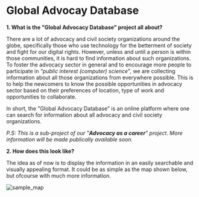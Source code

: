 Global Advocay Database
===

**1. What is the "Global Advocacy Database" project all about?**

There are a lot of advocacy and civil society organizations around the globe, specifically those who use technology for the betterment of society and fight for our digital rights. However, unless and until a person is within those communities, it is hard to find information about such organizations. To foster the advocacy sector in general and to encourage more people to participate in _"public interest (computer) science_", we are collecting information about all those organizations from everywhere possible. This is to help the newcomers to know the possible opportunities in advocacy sector based on their preferences of location, type of work and opportunities to collaborate. 

In short, the "Global Advocacy Database" is an online platform where one can search for information about all advocacy and civil society organizations.

_P.S: This is a sub-project of our "**Advocacy as a career**" project. More information will be made publically available soon._

**2. How does this look like?**

The idea as of now is to display the information in an easily searchable and visually appealing format. It could be as simple as the map shown below, but ofcourse with much more information. 

![sample_map]({{site.baseurl}}//map.png)
